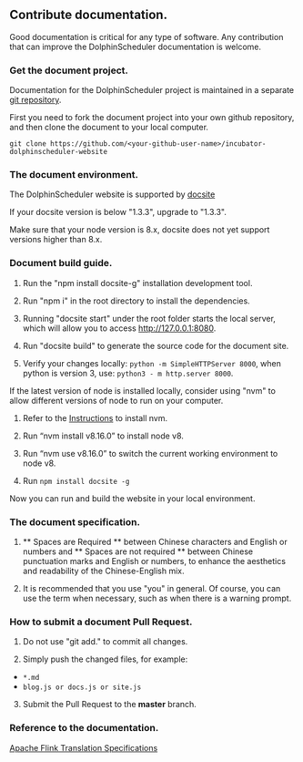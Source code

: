 ## Contribute documentation.

Good documentation is critical for any type of software. Any contribution that can improve the DolphinScheduler documentation is welcome.


###  Get the document project.

Documentation for the DolphinScheduler project is maintained in a separate [git repository](https://github.com/apache/incubator-dolphinscheduler-website).

First you need to fork the document project into your own github repository, and then clone the document to your local computer.

```
git clone https://github.com/<your-github-user-name>/incubator-dolphinscheduler-website
```

### The document environment.

The DolphinScheduler website is supported by [docsite](https://github.com/txd-team/docsite)

If your docsite version is below "1.3.3", upgrade to "1.3.3".

Make sure that your node version is 8.x, docsite does not yet support versions higher than 8.x.

### Document build guide.

1. Run the "npm install docsite-g" installation development tool.

2. Run "npm i" in the root directory to install the dependencies.

3. Running "docsite start" under the root folder starts the local server, which will allow you to access http://127.0.0.1:8080.

4. Run "docsite build" to generate the source code for the document site.

5. Verify your changes locally: `python -m SimpleHTTPServer 8000`, when python is version 3, use: `python3 - m http.server 8000`.

If the latest version of node is installed locally, consider using "nvm" to allow different versions of node to run on your computer.

1. Refer to the [Instructions](http://nvm.sh) to install nvm.

2. Run “nvm install v8.16.0” to install node v8.

3. Run “nvm use v8.16.0” to switch the current working environment to node v8.

4. Run `npm install docsite -g`

Now you can run and build the website in your local environment.

### The document specification.

1. ** Spaces are Required ** between Chinese characters and English or numbers and ** Spaces are not required ** between Chinese punctuation marks and English or numbers, to enhance the aesthetics and readability of the Chinese-English mix.

2. It is recommended that you use "you" in general. Of course, you can use the term when necessary, such as when there is a warning prompt.

### How to submit a document Pull Request.

1. Do not use "git add." to commit all changes.

2. Simply push the changed files, for example:

 * `*.md`
 * `blog.js or docs.js or site.js`

3. Submit the Pull Request to the **master** branch.

### Reference to the documentation.

[Apache Flink Translation Specifications](https://cwiki.apache.org/confluence/display/FLINK/Flink+Translation+Specifications)